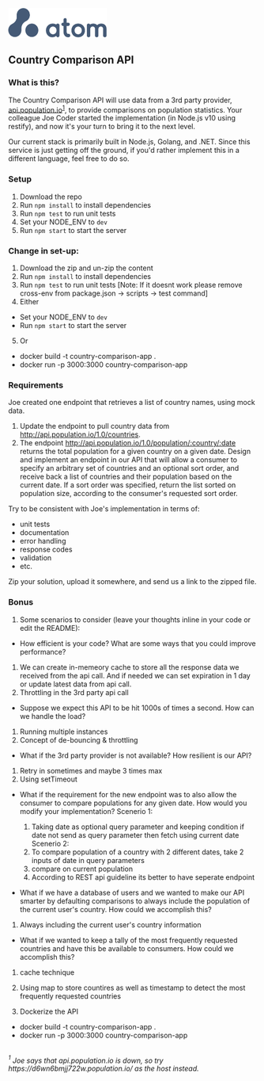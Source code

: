 <img src="atom.png"  width="200" height="60">

## Country Comparison API

### What is this?

The Country Comparison API will use data from a 3rd party provider, [api.population.io](http://api.population.io)<sup>[1](#footnote1)</sup>, to provide comparisons on population statistics.  Your colleague Joe Coder started the implementation (in Node.js v10 using restify), and now it's your turn to bring it to the next level.  

Our current stack is primarily built in Node.js, Golang, and .NET.  Since this service is just getting off the ground, if you'd rather implement this in a different language, feel free to do so.

### Setup

1. Download the repo
2. Run `npm install` to install dependencies
3. Run `npm test` to run unit tests
4. Set your NODE_ENV to `dev`
5. Run `npm start` to start the server

### Change in set-up:

1. Download the zip and un-zip the content
2. Run `npm install` to install dependencies
3. Run `npm test` to run unit tests [Note: If it doesnt work please remove cross-env from package.json -> scripts -> test command]
4. Either
  - Set your NODE_ENV to `dev`
  - Run `npm start` to start the server
5. Or
  - docker build -t country-comparison-app .
  - docker run -p 3000:3000 country-comparison-app

### Requirements

Joe created one endpoint that retrieves a list of country names, using mock data.

1. Update the endpoint to pull country data from http://api.population.io/1.0/countries.
2. The endpoint http://api.population.io/1.0/population/:country/:date returns the total population for a given country on a given date.  Design and implement an endpoint in our API that will allow a consumer to specify an arbitrary set of countries and an optional sort order, and receive back a list of countries and their population based on the current date.  If a sort order was specified, return the list sorted on population size, according to the consumer's requested sort order.

Try to be consistent with Joe's implementation in terms of:
* unit tests
* documentation
* error handling
* response codes
* validation
* etc.

Zip your solution, upload it somewhere, and send us a link to the zipped file.

### Bonus
1. Some scenarios to consider (leave your thoughts inline in your code or edit the README):
  * How efficient is your code?  What are some ways that you could improve performance?
  1. We can create in-memeory cache to store all the response data we received from the api call. And if needed we can set expiration in 1 day or update latest data from api call.
  2. Throttling in the 3rd party api call

  * Suppose we expect this API to be hit 1000s of times a second.  How can we handle the load?
  1. Running multiple instances
  2. Concept of de-bouncing & throttling

  * What if the 3rd party provider is not available?  How resilient is our API?
  1. Retry in sometimes and maybe 3 times max
  2. Using setTimeout
  
  * What if the requirement for the new endpoint was to also allow the consumer to compare populations for any given date.  How would you modify your implementation?
  Scenerio 1:
    1. Taking date as optional query parameter and keeping condition if date not send as query parameter then fetch using current date
  Scenerio 2:
    1. To compare population of a country with 2 different dates, take 2 inputs of date in query parameters
    2. compare on current population
    3. According to REST api guideline its better to have seperate endpoint

  * What if we have a database of users and we wanted to make our API smarter by defaulting comparisons to always include the population of the current user's country.  How could we accomplish this?
  1. Always including the current user's country information

  * What if we wanted to keep a tally of the most frequently requested countries and have this be available to consumers.  How could we accomplish this?
  1. cache technique
  2. Using map to store countires as well as timestamp to detect the most frequently requested countries

2. Dockerize the API

  - docker build -t country-comparison-app .
  - docker run -p 3000:3000 country-comparison-app

<br>
<i><a name="footnote1"><sup>1</sup></a> Joe says that api.population.io is down, so try https://d6wn6bmjj722w.population.io/ as the host instead.<i>
